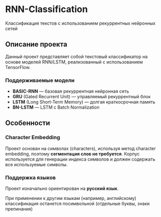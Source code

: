 # RNN-Classification

Классификация текстов с использованием рекуррентных нейронных сетей

## Описание проекта

Данный проект представляет собой текстовый классификатор на основе моделей RNN/LSTM, реализованный с использованием TensorFlow. 

### Поддерживаемые модели

- **BASIC-RNN** — базовая рекуррентная нейронная сеть
- **GRU** (Gated Recurrent Unit) — управляемый рекуррентный блок
- **LSTM** (Long Short-Term Memory) — долгая краткосрочная память
- **BN-LSTM** — LSTM с Batch Normalization

## Особенности

### Character Embedding

Проект основан на символах (characters), используя метод character embedding, поэтому **сегментация слов не требуется**. Корпус используется для генерации индекса символов и должен содержать все используемые символы.

### Поддержка языков

Проект изначально ориентирован на **русский язык**. 

При применении к другим языкам (например, английскому) классификация останется посимвольной (отдельные буквы, знаки препинания)


